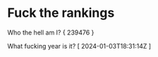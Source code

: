 # Fuck the rankings

Who the hell am I?
{ 239476 }

What fucking year is it?
[ 2024-01-03T18:31:14Z ]
